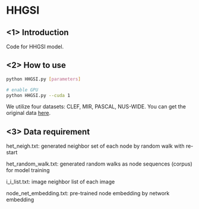 # HHGSI

## <1> Introduction 

Code for HHGSI model.

## <2> How to use

```bash
python HHGSI.py [parameters]

# enable GPU
python HHGSI.py --cuda 1
```


We utilize four datasets: CLEF, MIR, PASCAL, NUS-WIDE. You can get the original data <a href="https://snap.stanford.edu/data/web-flickr.html">here</a>.

## <3> Data requirement

het_neigh.txt: generated neighbor set of each node by random walk with re-start 

het_random_walk.txt: generated random walks as node sequences (corpus) for model training

i_i_list.txt: image neighbor list of each image

node_net_embedding.txt: pre-trained node embedding by network embedding
